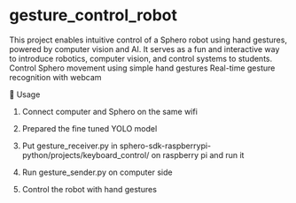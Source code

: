 # gesture_control_robot
This project enables intuitive control of a Sphero robot using hand gestures, powered by computer vision and AI. It serves as a fun and interactive way to introduce robotics, computer vision, and control systems to students.
Control Sphero movement using simple hand gestures
Real-time gesture recognition with webcam

🚀 Usage

1. Connect computer and Sphero on the same wifi

2. Prepared the fine tuned YOLO model

3. Put gesture_receiver.py in sphero-sdk-raspberrypi-python/projects/keyboard_control/ on raspberry pi and run it

4. Run gesture_sender.py on computer side

5. Control the robot with hand gestures 


